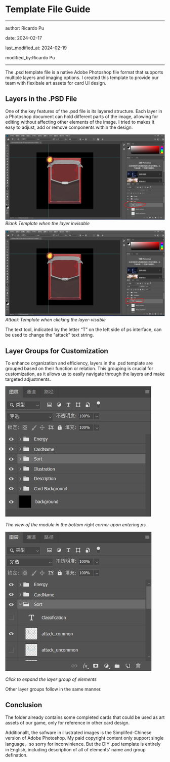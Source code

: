 # Template File Guide

---

author: Ricardo Pu

date: 2024-02-17

last_modified_at: 2024-02-19

modified_by:Ricardo Pu

---

The .psd template file is a native Adobe Photoshop file format that supports multiple layers and imaging options. I created this template to provide our team with flexibale art assets for card UI design.

## Layers in the .PSD File

One of the key features of the .psd file is its layered structure. Each layer in a Photoshop document can hold different parts of the image, allowing for editing without affecting other elements of the image. I tried to makes it easy to adjust, add or remove components within the design.

![Blank Template when the layer invisable](Layer-function-description-3.jpg)
*Blank Template when the layer invisable*

![Attack Template when clicking the layer-visable](Layer-function-description-4.jpg)
*Attack Template when clicking the layer-visable*

The text tool, indicated by the letter “T” on the left side of ps interface, can be used to change the "attack" text string.

## Layer Groups for Customization

To enhance organization and efficiency, layers in the .psd template are grouped based on their function or relation. This grouping is crucial for customization, as it allows us to easily navigate through the layers and make targeted adjustments.

![The view of the module in the bottom right corner upon entering ps.](Layer-function-description-1.jpg)

*The view of the module in the bottom right corner upon entering ps.*

![Click to expand the layer group of elements](Layer-function-description-2.jpg)

*Click to expand the layer group of elements*

Other layer groups follow in the same manner.

## Conclusion

The folder already contains some completed cards that could be used as art assets of our game, only for reference in other card design.

Additionallt, the sofware in illustrated images is the Simplifed-Chinese version of Adobe Photoshop. My paid copyright content only support single language，so sorry for inconvinience. But the DIY .psd template is entirely in English, including description of all of elements' name and group defination.